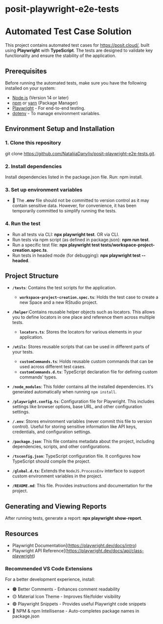 # posit-playwright-e2e-tests
# Automated Test Case Solution

This project contains automated test cases for https://posit.cloud/, built using **Playwright** with **TypeScript**. The tests are designed to validate key functionality and ensure the stability of the application.

## Prerequisites

Before running the automated tests, make sure you have the following installed on your system:

- [Node.js](https://nodejs.org/) (Version 14 or later)
- [npm](https://www.npmjs.com/) or [yarn](https://yarnpkg.com/) (Package Manager)
- [Playwright](https://playwright.dev/) - For end-to-end testing.
- [dotenv](https://www.npmjs.com/package/dotenv) - To manage environment variables.

## Environment Setup and Installation

### **1. Clone this repository**
git clone https://github.com/NataliiaDanyliv/posit-playwright-e2e-tests.git.

### **2. Install dependencies**
Install dependencies listed in the package.json file. Run: npm install.

### **3. Set up environment variables**
- 🚨 The **.env** file should not be committed to version control as it may contain sensitive data.
However, for convenience, it has been temporarily committed to simplify running the tests. 

### **4. Run the test**
- Run all tests via CLI: **npx playwright test**.
OR via CLI.
- Run tests via npm script (as defined in package.json): **npm run test**.
- Run a specific test file: **npx playwright test tests/workspace-project-creation.spec.ts**.
- Run tests in headed mode (for debugging): **npx playwright test --headed**.


## Project Structure

- **`/tests`**: Contains the test scripts for the application.
  - **`workspace-project-creation.spec.ts`**: Holds the test case to create a new Space and a new RStudio project.
- **`/helper`**:Contains reusable helper objects such as locators. This allows you to define locators in one place and reference them across multiple tests.
  - **`locators.ts`**: Stores the locators for various elements in your application.
- **`/utils`**: Stores reusable scripts that can be used in different parts of your tests.
  - **`customCommands.ts`**: Holds reusable custom commands that can be used across different test cases.
  - **`customCommands.d.ts`**: TypeScript declaration file for defining custom commands' types.

- **`/node_modules`**: This folder contains all the installed dependencies. It's generated automatically when running `npm install`.

- **`/playwright.config.ts`**: Configuration file for Playwright. This includes settings like browser options, base URL, and other configuration settings.

- **`/.env`**: Stores environment variables (never commit this file to version control). Useful for storing sensitive information like API keys, credentials, and configuration settings.

- **`/package.json`**: This file contains metadata about the project, including dependencies, scripts, and other configurations.

- **`/tsconfig.json`**: TypeScript configuration file. It configures how TypeScript should compile the project.

- **`/global.d.ts`**: Extends the `NodeJS.ProcessEnv` interface to support custom environment variables in the project.

- **`/README.md`**: This file. Provides instructions and documentation for the project.

## Generating and Viewing Reports
After running tests, generate a report: **npx playwright show-report**.

## Resources
- Playwright Documentation](https://playwright.dev/docs/intro)
- Playwright API Reference](https://playwright.dev/docs/api/class-playwright)


### Recommended VS Code Extensions
For a better development experience, install:

- 🟠 Better Comments - Enhances comment readability
- 🟡 Material Icon Theme - Improves file/folder visibility
- 🟢 Playwright Snippets - Provides useful Playwright code snippets
- 🔵 NPM & npm Intellisense - Auto-completes package names in package.json

